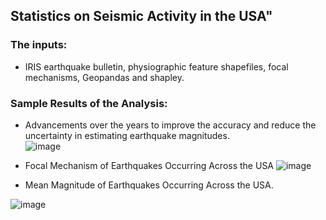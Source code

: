 ## Statistics on Seismic Activity in the USA"

### The inputs:    
* IRIS earthquake bulletin,  physiographic feature shapefiles, focal mechanisms, Geopandas and shapley.  

### Sample Results of the Analysis:         
* Advancements over the years to improve the accuracy and reduce the uncertainty in estimating earthquake magnitudes.    
![image](https://user-images.githubusercontent.com/38767315/223810650-6da2a7ce-2243-402a-ae08-684be6ed7da7.png)

* Focal Mechanism of Earthquakes Occurring Across the USA
![image](https://user-images.githubusercontent.com/38767315/223803358-d4a403ff-988d-41bc-9839-df71c9f48d3c.png)

* Mean Magnitude of Earthquakes Occurring Across the USA.   

![image](https://user-images.githubusercontent.com/38767315/223806873-a110da67-1d15-4510-900e-12d40bbc8983.png)

